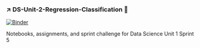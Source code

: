 ### :arrow_upper_right: DS-Unit-2-Regression-Classification :pencil:

[![Binder](https://mybinder.org/badge_logo.svg)](https://mybinder.org/v2/gh/hurshd0/DS-Unit-2-Regression-Classification.git/master)

Notebooks, assignments, and sprint challenge for Data Science Unit 1 Sprint 5
